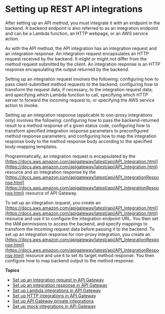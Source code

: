 # Setting up REST API integrations<a name="how-to-integration-settings"></a>

 After setting up an API method, you must integrate it with an endpoint in the backend\. A backend endpoint is also referred to as an integration endpoint and can be a Lambda function, an HTTP webpage, or an AWS service action\. 

As with the API method, the API integration has an integration request and an integration response\. An integration request encapsulates an HTTP request received by the backend\. It might or might not differ from the method request submitted by the client\. An integration response is an HTTP response encapsulating the output returned by the backend\.

Setting up an integration request involves the following: configuring how to pass client\-submitted method requests to the backend; configuring how to transform the request data, if necessary, to the integration request data; and specifying which Lambda function to call, specifying which HTTP server to forward the incoming request to, or specifying the AWS service action to invoke\. 

Setting up an integration response \(applicable to non\-proxy integrations only\) involves the following: configuring how to pass the backend\-returned result to a method response of a given status code, configuring how to transform specified integration response parameters to preconfigured method response parameters, and configuring how to map the integration response body to the method response body according to the specified body\-mapping templates\. 

Programmatically, an integration request is encapsulated by the [https://docs.aws.amazon.com/apigateway/latest/api/API_Integration.html](https://docs.aws.amazon.com/apigateway/latest/api/API_Integration.html) resource and an integration response by the [https://docs.aws.amazon.com/apigateway/latest/api/API_IntegrationResponse.html](https://docs.aws.amazon.com/apigateway/latest/api/API_IntegrationResponse.html) resource of API Gateway\. 

To set up an integration request, you create an [https://docs.aws.amazon.com/apigateway/latest/api/API_Integration.html](https://docs.aws.amazon.com/apigateway/latest/api/API_Integration.html) resource and use it to configure the integration endpoint URL\. You then set the IAM permissions to access the backend, and specify mappings to transform the incoming request data before passing it to the backend\. To set up an integration response for non\-proxy integration, you create an [https://docs.aws.amazon.com/apigateway/latest/api/API_IntegrationResponse.html](https://docs.aws.amazon.com/apigateway/latest/api/API_IntegrationResponse.html) resource and use it to set its target method response\. You then configure how to map backend output to the method response\.

**Topics**
+ [Set up an integration request in API Gateway](api-gateway-integration-settings-integration-request.md)
+ [Set up an integration response in API Gateway](api-gateway-integration-settings-integration-response.md)
+ [Set up Lambda integrations in API Gateway](set-up-lambda-integrations.md)
+ [Set up HTTP integrations in API Gateway](setup-http-integrations.md)
+ [Set up API Gateway private integrations](set-up-private-integration.md)
+ [Set up mock integrations in API Gateway](how-to-mock-integration.md)